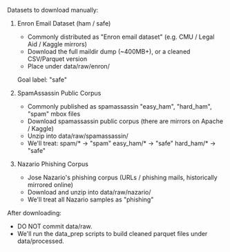 Datasets to download manually:

1. Enron Email Dataset (ham / safe)
   - Commonly distributed as "Enron email dataset" (e.g. CMU / Legal Aid / Kaggle mirrors)
   - Download the full maildir dump (~400MB+), or a cleaned CSV/Parquet version
   - Place under data/raw/enron/

   Goal label: "safe"

2. SpamAssassin Public Corpus
   - Commonly published as spamassassin "easy_ham", "hard_ham", "spam" mbox files
   - Download spamassassin public corpus (there are mirrors on Apache / Kaggle)
   - Unzip into data/raw/spamassassin/
   - We'll treat:
        spam/*          → "spam"
        easy_ham/*      → "safe"
        hard_ham/*      → "safe"

3. Nazario Phishing Corpus
   - Jose Nazario's phishing corpus (URLs / phishing mails, historically mirrored online)
   - Download and unzip into data/raw/nazario/
   - We'll treat all Nazario samples as "phishing"

After downloading:
- DO NOT commit data/raw.
- We'll run the data_prep scripts to build cleaned parquet files under data/processed.
